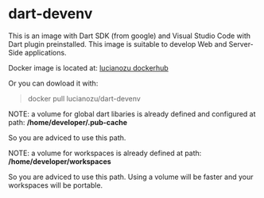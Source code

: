 # dart-devenv 

This is an image with Dart SDK (from google) and Visual Studio Code with Dart plugin preinstalled. This image is suitable to
develop Web and Server-Side applications.

Docker image is located at:
[lucianozu dockerhub](https://hub.docker.com/r/lucianozu/dart-devenv/)

Or you can dowload it with:

> docker pull lucianozu/dart-devenv

NOTE: a volume for global dart libaries is already defined and configured at path: **/home/developer/.pub-cache**

So you are adviced to use this path.

NOTE: a volume for workspaces is already defined at path: **/home/developer/workspaces**

So you are adviced to use this path. Using a volume will be faster and your workspaces will be portable.

